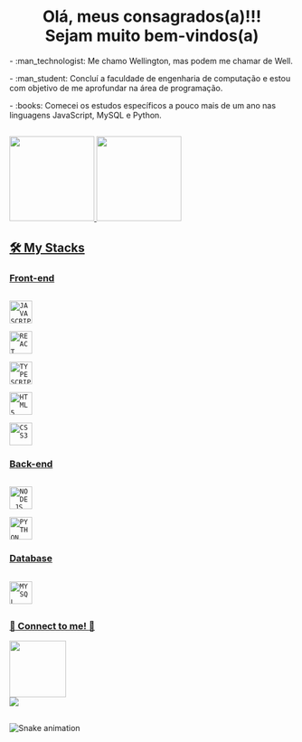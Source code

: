 <h1 align="center"> Olá, meus consagrados(a)!!!
<br align="center"> Sejam muito bem-vindos(a)  </h1>

<div>
  <p>- :man_technologist: Me chamo Wellington, mas podem me chamar de Well.</p>
  <p>- :man_student: Concluí a faculdade de engenharia de computação e estou com objetivo de me aprofundar na área de programação.</p>
  <p>- :books: Comecei os estudos específicos a pouco mais de um ano nas linguagens JavaScript, MySQL e Python.</p>
</div>

##

<div>
  <a href="https://github.com/Well0Lins">
  <img height="150em" src="https://github-readme-stats.vercel.app/api?username=Well0Lins&show_icons=true&theme=blue-green&include_all_commits=true&count_private=true"/>
  <img height="150em" src="https://github-readme-stats.vercel.app/api/top-langs/?username=Well0Lins&layout=compact&langs_count=7&theme=blue-green"/>
</div>    

 ## 🛠 My Stacks

  ### Front-end
  <code> <img width="40px" src="https://cdn.jsdelivr.net/gh/devicons/devicon/icons/javascript/javascript-original.svg" title="JAVASCRIPT"/> </code>
  <code> <img width="40px" src="https://cdn.jsdelivr.net/gh/devicons/devicon/icons/react/react-original.svg" title="REACT"/> </code>
  <code> <img width="40px" src="https://cdn.jsdelivr.net/gh/devicons/devicon/icons/typescript/typescript-original.svg" title="TYPESCRIPT"/> </code>
  <code> <img width="40px" src="https://cdn.jsdelivr.net/gh/devicons/devicon/icons/html5/html5-original-wordmark.svg" title="HTML5"/> </code>
  <code> <img width="40px" src="https://cdn.jsdelivr.net/gh/devicons/devicon/icons/css3/css3-original-wordmark.svg" title="CSS3"/> </code>
  
  ### Back-end
  <code> <img width="40px" src="https://cdn.jsdelivr.net/gh/devicons/devicon/icons/nodejs/nodejs-original.svg" title="NODE.JS"/> </code>
  <code> <img width="40px" src="https://cdn.jsdelivr.net/gh/devicons/devicon/icons/python/python-original.svg" title="PYTHON"/> </code>
  
  ### Database
  <code> <img width="40px" src="https://cdn.jsdelivr.net/gh/devicons/devicon/icons/mysql/mysql-original.svg" title="MYSQL"/> </code>

##
  ### :rose:  Connect to me! :rose:

<div> 
  <img src="https://e7.pngegg.com/pngimages/874/97/png-clipart-emoji-league-of-legends-discord-emoji-fictional-character-meme-thumbnail.png" width="100" />
  <br/>
  <a href="https://www.linkedin.com/in/wellington4lins/" target="_blank"><img src="https://img.shields.io/badge/-LinkedIn-%230077B5?style=for-the-badge&logo=linkedin&logoColor=white"></a> 
  
  
  ##
  
  ![Snake animation](https://github.com/devemdobro/devemdobro/blob/output/github-contribution-grid-snake.svg)
</div>
